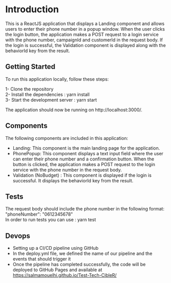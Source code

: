# Introduction

This is a ReactJS application that displays a Landing component and allows users to enter their phone number in a popup window. When the user clicks the login button, the application makes a POST request to a login service with the phone number, campaignId and customerId in the request body. If the login is successful, the Validation component is displayed along with the behaviorId key from the result.

## Getting Started
To run this application locally, follow these steps:

1- Clone the repository <br>
2- Install the dependencies : yarn install<br>
3- Start the development server : yarn start 

The application should now be running on http://localhost:3000/.

## Components

The following components are included in this application:
- Landing: This component is the main landing page for the application.
- PhonePopup: This component displays a text input field where the user can enter their phone number and a confirmation button. When the button is clicked, the application makes a POST request to the login service with the phone number in the request body.
- Validation (NoBudget) : This component is displayed if the login is successful. It displays the behaviorId key from the result.

## Tests
The request body should include the phone number in the following format:  "phoneNumber": "0612345678"<br>
In order to run tests you can use : yarn test

## Devops 

- Setting up a CI/CD pipeline using GitHub 
- In the deploy.yml file, we defined the name of our pipeline and the events that should trigger it
- Once the pipeline has completed successfully, the code will be deployed to GitHub Pages and available at https://salmamouelhi.github.io/Test-Tech-CibleR/



